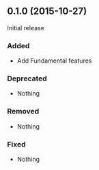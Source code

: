 ## 0.1.0 (2015-10-27)

Initial release

### Added

- Add Fundamental features

### Deprecated

- Nothing

### Removed

- Nothing

### Fixed

- Nothing
